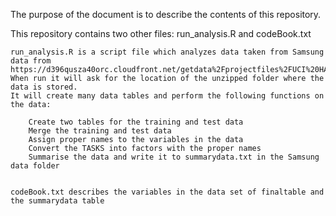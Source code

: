 The purpose of the document is to describe the contents of this repository.

This repository contains two other files: run_analysis.R and codeBook.txt

	run_analysis.R is a script file which analyzes data taken from Samsung data from https://d396qusza40orc.cloudfront.net/getdata%2Fprojectfiles%2FUCI%20HAR%20Dataset.zip
	When run it will ask for the location of the unzipped folder where the data is stored. 
	It will create many data tables and perform the following functions on the data:

		Create two tables for the training and test data
		Merge the training and test data
		Assign proper names to the variables in the data
		Convert the TASKS into factors with the proper names
		Summarise the data and write it to summarydata.txt in the Samsung data folder


	codeBook.txt describes the variables in the data set of finaltable and the summarydata table




